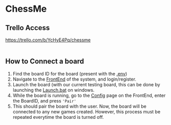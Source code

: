 # ChessMe
## Trello Access
https://trello.com/b/YcHyE4Pq/chessme
<br/><br/>
## How to Connect a board
1. Find the board ID for the board (present with the [.env](board/.env))
2. Navigate to the [FrontEnd](http://chessme.freemyip.com/register) of the system, and login/register.
3. Launch the board (with our current testing board, this can be done by launching the [Launch.bat](board/launch.bat) on windows.
4. While the board is running, go to the [Config](http://chessme.freemyip.com/configuration) page on the FrontEnd, enter the BoardID, and press `'Pair'`
5. This should pair the board with the user. Now, the board will be connected to any new games created. However, this process must be repeated everytime the board is turned off.
